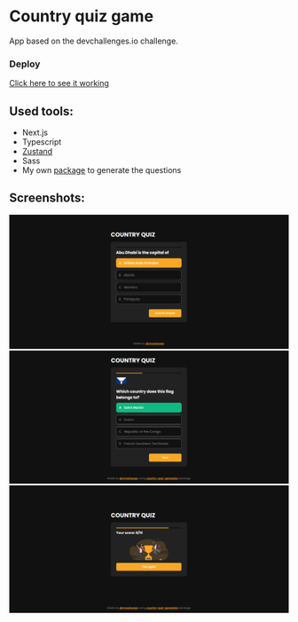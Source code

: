 # Country quiz game

App based on the devchallenges.io challenge.

### Deploy

[Click here to see it working](https://country-quiz-devchallenges.vercel.app/)

## Used tools:

- Next.js
- Typescript
- [Zustand](https://github.com/pmndrs/zustand)
- Sass
- My own [package](https://www.npmjs.com/package/country-quiz-generator) to generate the questions

## Screenshots:

![Question choose](/public/screenshots/capital-choice.png)
![Flag question](/public/screenshots/flag-submitted.png)
![Final score: 8/10](/public/screenshots/score.png)
